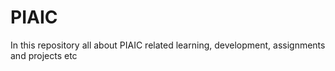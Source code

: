 # PIAIC
In this repository all about PIAIC related learning, development, assignments and projects etc
